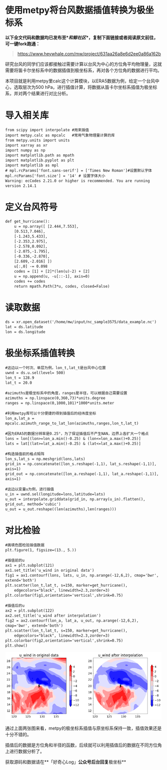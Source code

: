 # 使用metpy将台风数据插值转换为极坐标系

**以下全文代码和数据均已发布至\**和鲸社区\**，复制下面链接或者阅读原文前往，可一键fork跑通：**

> https://www.heywhale.com/mw/project/631aa26a8e6d2ee0a86a162b

研究台风的同学们应该都接触过需要计算以台风为中心的方位角平均物理量，这就需要将笛卡尔坐标系中的数据插值到极坐标系，再对各个方位角的数据进行平均。

本项目就是利用metpy里calc这个计算模块，以ERA5数据为例，给定一个台风中心，选取层次为500 hPa，进行插值计算，将数据从笛卡尔坐标系插值为极坐标系，并对两个结果进行对比分析。

# 导入相关库

```
from scipy import interpolate #用来插值
import metpy.calc as mpcalc   #常用气象物理量计算的库
from metpy.units import units  
import xarray as xr   
import numpy as np 
import matplotlib.path as mpath
import matplotlib.pyplot as plt
import matplotlib as mpl
# mpl.rcParams['font.sans-serif'] = ['Times New Roman']#设置默认字体
mpl.rcParams['font.size'] = '14' # 设置字体大小
Warning: ecCodes 2.21.0 or higher is recommended. You are running version 2.14.1
```

# 定义台风符号

```
def get_hurricane():
    u = np.array([ [2.444,7.553],
    [0.513,7.046],
    [-1.243,5.433],
    [-2.353,2.975],
    [-2.578,0.092],
    [-2.075,-1.795],
    [-0.336,-2.870],
    [2.609,-2.016] ])
    u[:,0] -= 0.098
    codes = [1] + [2]*(len(u)-2) + [2]
    u = np.append(u, -u[::-1], axis=0)
    codes += codes
    return mpath.Path(3*u, codes, closed=False)
```

# 读取数据

```
ds = xr.open_dataset('/home/mw/input/nc_sample3575/data_example.nc')
lat = ds.latitude
lon = ds.longitude
```

# 极坐标系插值转换

```
#这边以一个时次、单层为例，lon_t,lat_t是台风中心位置
uwnd = ds.u.sel(level= 500)
lon_t = 128.9
lat_t = 20.0
 
#azimuths是极坐标系中的角度，ranges是半径，可以根据自己需要设置
azimuths = np.linspace(0,360,73)*units.degree
ranges = np.linspace(0,1000,101)*1000*units.meter
 
#利用metpy库可以十分便捷的得到插值后的经纬度坐标
lon_a,lat_a = mpcalc.azimuth_range_to_lat_lon(azimuths,ranges,lon_t,lat_t)
 
#因为ERA5的数据分辨率是0.25°，为了保证插值后不产生NAN，边界上各扩大一个格点
lons = lon[(lon>=lon_a.min()-0.25) & (lon<=lon_a.max()+0.25)] 
lats = lat[(lat>=lat_a.min()-0.25) & (lat<=lat_a.max()+0.25)]
 
#构造插值前的格点矩阵
lon_s,lat_s = np.meshgrid(lons,lats)
grid_in = np.concatenate([lon_s.reshape(-1,1), lat_s.reshape(-1,1)], axis=1)
grid_out = np.concatenate([lon_a.reshape(-1,1), lat_a.reshape(-1,1)], axis=1)
 
#这边以变量u为例，进行插值
u_in = uwnd.sel(longitude=lons,latitude=lats)
u_out = interpolate.griddata(grid_in, np.array(u_in).flatten(), grid_out, method='cubic')
u_out = u_out.reshape((len(azimuths),len(ranges)))
```

# 对比检验

```
#画填色图检验插值数据
plt.figure(1, figsize=(13., 5.))

#插值前的u
ax1 = plt.subplot(121)
ax1.set_title('u_wind in original data')
fig1 = ax1.contourf(lons, lats, u_in, np.arange(-12,6,2), cmap='bwr', extend='both')
plt.scatter(lon_t,lat_t, s=150, marker=get_hurricane(),
    edgecolors="black", linewidth=2.3,zorder=3)
plt.colorbar(fig1,orientation='vertical',shrink=0.75)

#插值后的u
ax2 = plt.subplot(122) 
ax2.set_title('u_wind after interpolation')
fig2 = ax2.contourf(lon_a, lat_a, u_out, np.arange(-12,6,2), cmap='bwr', extend='both')
plt.scatter(lon_t,lat_t, s=150, marker=get_hurricane(),
    edgecolors="black", linewidth=2.3,zorder=3)
plt.colorbar(fig2,orientation='vertical',shrink=0.75)
plt.show()
```

![Image](640.png)

通过上面两张图来看，metpy的极坐标系插值与原坐标系保持一致，插值效果还是十分不错的。

插值后的数据是方位角和半径的函数，后续就可以利用插值后的数据在不同方位角上进行数据分析了。

获取源码和数据请在**「好奇心Log」**公众号后台回复**极坐标**

